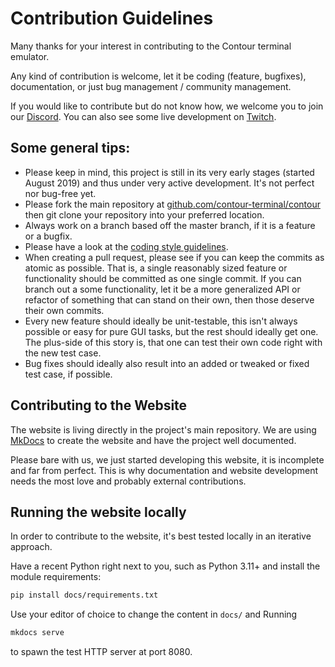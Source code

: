 # Contribution Guidelines

Many thanks for your interest in contributing to the Contour terminal emulator.

Any kind of contribution is welcome, let it be coding (feature, bugfixes), documentation, or just
bug management / community management.

If you would like to contribute but do not know how, we welcome you to join our
[Discord](https://discord.gg/ncv4pG9).
You can also see some live development on [Twitch](https://www.twitch.tv/christianparpart/).

## Some general tips:

- Please keep in mind, this project is still in its very early stages (started August 2019) and thus
  under very active development. It's not perfect nor bug-free yet.
- Please fork the main repository at [github.com/contour-terminal/contour](https://github.com/contour-terminal/contour.git)
  then git clone your repository into your preferred location.
- Always work on a branch based off the master branch, if it is a feature or a bugfix.
- Please have a look at the [coding style guidelines](internals/CODING_STYLE.md).
- When creating a pull request, please see if you can keep the commits as atomic as possible.
  That is, a single reasonably sized feature or functionality should be committed as
  one single commit. If you can branch out a some functionality, let it be a more generalized API or
  refactor of something that can stand on their own, then those deserve their own commits.
- Every new feature should ideally be unit-testable, this isn't always possible or easy for pure GUI
  tasks, but the rest should ideally get one. The plus-side of this story is, that one can test their
  own code right with the new test case.
- Bug fixes should ideally also result into an added or tweaked or fixed test case, if possible.

## Contributing to the Website

The website is living directly in the project's main repository.
We are using [MkDocs](https://squidfunk.github.io/mkdocs-material/) to create the website
and have the project well documented.

Please bare with us, we just started developing this website, it is incomplete and far from perfect.
This is why documentation and website development needs the most love and probably external contributions.

## Running the website locally

In order to contribute to the website, it's best tested locally in an iterative approach.

Have a recent Python right next to you, such as Python 3.11+ and install the module requirements:

```sh
pip install docs/requirements.txt
```

Use your editor of choice to change the content in `docs/` and Running

```sh
mkdocs serve
```

to spawn the test HTTP server at port 8080.
